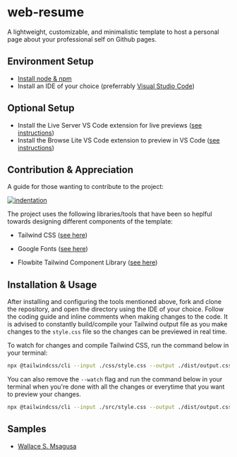 # web-resume
A lightweight, customizable, and minimalistic template to host a personal page about your professional self on Github pages.


## Environment Setup
- [Install node & npm](https://nodejs.org/en/download)
- Install an IDE of your choice (preferrably [Visual Studio Code](https://code.visualstudio.com/download))

## Optional Setup
- Install the Live Server VS Code extension for live previews ([see instructions](https://marketplace.visualstudio.com/items?itemName=ritwickdey.LiveServer))
- Install the Browse Lite VS Code extension to preview in VS Code ([see instructions](https://marketplace.visualstudio.com/items?itemName=antfu.browse-lite))


## Contribution & Appreciation
A guide for those wanting to contribute to the project:

[![indentation](https://img.shields.io/badge/indentation-tabs-brightgreen)](https://www.codementor.io/@aviaryan/tabs-v-s-spaces-an-analysis-on-why-tabs-are-better-96xr0bg32)


The project uses the following libraries/tools that have been so heplful towards designing different components of the template:
- Tailwind CSS ([see here](https://tailwindcss.com))

- Google Fonts ([see here](https://fonts.google.com))

- Flowbite Tailwind Component Library ([see here](https://flowbite.com))

## Installation & Usage
After installing and configuring the tools mentioned above, fork and clone the repository, and open the directory using the IDE of your choice. Follow the coding guide and inline comments when making changes to the code. It is advised to constantly build/compile your Tailwind output file as you make changes to the `style.css` file so the changes can be previewed in real time.  
  
To watch for changes and compile Tailwind CSS, run the command below in your terminal:
``` bash
npx @tailwindcss/cli --input ./css/style.css --output ./dist/output.css --watch
```

You can also remove the `--watch` flag and run the command below in your terminal when you're done with all the changes or everytime that you want to preview your changes.
``` bash
npx @tailwindcss/cli --input ./src/style.css --output ./dist/output.css
```

## Samples
- [Wallace S. Msagusa](https://wallace-stev.github.io)
